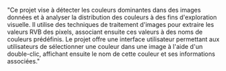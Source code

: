 "Ce projet vise à détecter les couleurs dominantes dans des images données et à analyser la distribution des couleurs à des fins d'exploration visuelle. Il utilise des techniques de traitement d'images pour extraire les valeurs RVB des pixels, associant ensuite ces valeurs à des noms de couleurs prédéfinis. Le projet offre une interface utilisateur permettant aux utilisateurs de sélectionner une couleur dans une image à l'aide d'un double-clic, affichant ensuite le nom de cette couleur et ses informations associées." 
